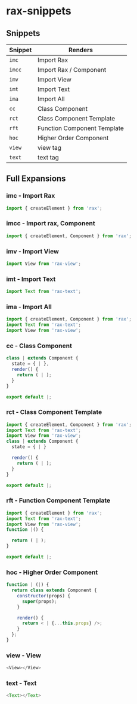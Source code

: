 # rax-snippets

## Snippets

| Snippet | Renders                     |
| ------- | --------------------------- |
| `imc`   | Import Rax                  |
| `imcc`  | Import Rax / Component      |
| `imv`   | Import View                 |
| `imt`   | Import Text                 |
| `ima`   | Import All                  |
| `cc`    | Class Component             |
| `rct`   | Class Component Template    |
| `rft`   | Function Component Template |
| `hoc`   | Higher Order Component      |
| `view`  | view tag                    |
| `text`  | text tag                    |

## Full Expansions

### imc - Import Rax

```javascript
import { createElement } from 'rax';
```

### imcc - Import rax, Component

```javascript
import { createElement, Component } from 'rax';
```

### imv - Import View

```javascript
import View from 'rax-view';
```

### imt - Import Text

```javascript
import Text from 'rax-text';
```

### ima - Import All

```javascript
import { createElement, Component } from 'rax';
import Text from 'rax-text';
import View from 'rax-view';
```

### cc - Class Component

```javascript
class | extends Component {
  state = { | },
  render() {
    return ( | );
  }
}

export default |;
```

### rct - Class Component Template

```javascript
import { createElement, Component } from 'rax';
import Text from 'rax-text';
import View from 'rax-view';
class | extends Component {
  state = { | }

  render() {
    return ( | );
  }
}

export default |;
```

### rft - Function Component Template

```javascript
import { createElement } from 'rax';
import Text from 'rax-text';
import View from 'rax-view';
function |() {

  return ( | );
}

export default |;
```

### hoc - Higher Order Component

```javascript
function | (|) {
  return class extends Component {
    constructor(props) {
      super(props);
    }

    render() {
      return < | {...this.props} />;
    }
  };
}
```

### view - View

```javascript
<View></View>
```

### text - Text

```javascript
<Text></Text>
```



